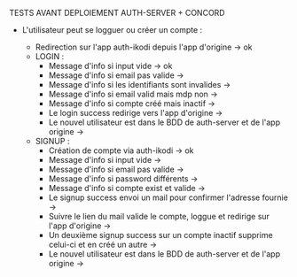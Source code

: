 TESTS AVANT DEPLOIEMENT AUTH-SERVER + CONCORD

* L'utilisateur peut se logguer ou créer un compte :
  - Redirection sur l'app auth-ikodi depuis l'app d'origine -> ok

  * LOGIN :
    - Message d'info si input vide -> ok
    - Message d'info si email pas valide -> 
    - Message d'info si les identifiants sont invalides -> 
    - Message d'info si email valid mais mdp non -> 
    - Message d'info si compte créé mais inactif -> 
    - Le login success redirige vers l'app d'origine -> 
    - Le nouvel utilisateur est dans le BDD de auth-server et de l'app origine -> 
  * SIGNUP :
    - Création de compte via auth-ikodi -> ok
    - Message d'info si input vide -> 
    - Message d'info si email pas valide -> 
    - Message d'info si password différents -> 
    - Message d'info si compte exist et valide -> 
    - Le signup success envoi un mail pour confirmer l'adresse fournie -> 
    - Suivre le lien du mail valide le compte, loggue et redirige sur l'app d'origine -> 
    - Un deuxième signup success sur un compte inactif supprime celui-ci et en créé un autre -> 
    - Le nouvel utilisateur est dans le BDD de auth-server et de l'app origine -> 